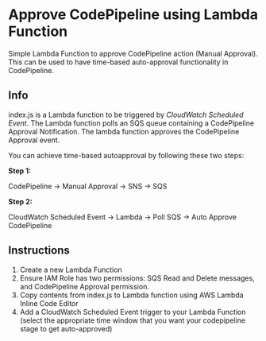 # Approve CodePipeline using Lambda Function

Simple Lambda Function to approve CodePipeline action (Manual Approval). This can be used to have time-based auto-approval functionality in CodePipeline.

## Info

index.js is a Lambda function to be triggered by *CloudWatch Scheduled Event*. The Lambda function polls an SQS queue containing a CodePipeline Approval Notification. The lambda function approves the CodePipeline Approval event. 

You can achieve time-based autoapproval by following these two steps:

**Step 1:**

   CodePipeline -> Manual Approval -> SNS -> SQS

**Step 2:**

   CloudWatch Scheduled Event -> Lambda -> Poll SQS -> Auto Approve CodePipeline


## Instructions

1. Create a new Lambda Function
2. Ensure IAM Role has two permissions: SQS Read and Delete messages, and CodePipeline Approval permission.
3. Copy contents from index.js to Lambda function using AWS Lambda Inline Code Editor
4. Add a CloudWatch Scheduled Event trigger to your Lambda Function (select the appropriate time window that you want your codepipeline stage to get auto-approved)
